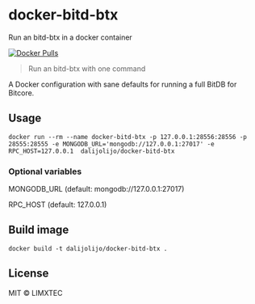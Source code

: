 # docker-bitd-btx
Run an bitd-btx in a docker container

[![Docker Pulls](https://img.shields.io/docker/pulls/dalijolijo/bitcored-bitdb.svg)](https://hub.docker.com/r/dalijolijo/bitcored-bitdb)

> Run an bitd-btx with one command

A Docker configuration with sane defaults for running a full BitDB for Bitcore.

## Usage

```
docker run --rm --name docker-bitd-btx -p 127.0.0.1:28556:28556 -p 28555:28555 -e MONGODB_URL='mongodb://127.0.0.1:27017' -e RPC_HOST=127.0.0.1  dalijolijo/docker-bitd-btx
```

### Optional variables
MONGODB_URL (default: mongodb://127.0.0.1:27017)

RPC_HOST (default: 127.0.0.1)


## Build image

```
docker build -t dalijolijo/docker-bitd-btx .
```

## License

MIT © LIMXTEC
